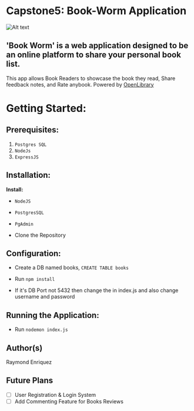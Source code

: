 # Capstone5: Book-Worm Application
![Alt text](./images/preview.jpg)

## 'Book Worm' is a web application designed to be an online platform to share your personal book list. 
This app allows Book Readers to showcase the book they read, Share feedback notes, and Rate anybook.
Powered by [OpenLibrary](https://www.openlibrary.org)

# Getting Started:

## **Prerequisites:**

1. ```Postgres SQL```
2. ```NodeJs```
3. ```ExpressJS```

## **Installation:**
**Install:**

- ```NodeJS``` 
* ```PostgresSQL```
+ ```PgAdmin```
- Clone the Repository

##  **Configuration:**

- Create a DB named books, ```CREATE TABLE books```
* Run ```npm install```
+ If it's DB Port not 5432 then change the in index.js and also change username and password

## **Running the Application:**
- Run ```nodemon index.js```

## **Author(s)**
Raymond Enriquez

## **Future Plans**

- [ ] User Registration & Login System
- [ ] Add Commenting Feature for Books Reviews
